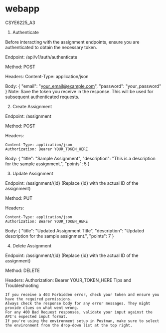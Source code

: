 # webapp
CSYE6225_A3

1. Authenticate

Before interacting with the assignment endpoints, ensure you are authenticated to obtain the necessary token.

Endpoint: /api/v1/auth/authenticate

Method: POST

Headers: Content-Type: application/json

Body:
{
    "email": "your_email@example.com",
    "password": "your_password"
}
Note: Save the token you receive in the response. This will be used for subsequent authenticated requests.

2. Create Assignment

Endpoint: /assignment

Method: POST

Headers:

    Content-Type: application/json
    Authorization: Bearer YOUR_TOKEN_HERE

Body:
{
   "title": "Sample Assignment",
   "description": "This is a description for the sample assignment.",
   "points": 5
}

3. Update Assignment

Endpoint: /assignment/{id} (Replace {id} with the actual ID of the assignment)

Method: PUT

Headers:

    Content-Type: application/json
    Authorization: Bearer YOUR_TOKEN_HERE

Body:
{
   "title": "Updated Assignment Title",
   "description": "Updated description for the sample assignment.",
   "points": 7
}

4. Delete Assignment

Endpoint: /assignment/{id} (Replace {id} with the actual ID of the assignment)

Method: DELETE

Headers: Authorization: Bearer YOUR_TOKEN_HERE
Tips and Troubleshooting

    If you receive a 403 Forbidden error, check your token and ensure you have the required permissions.
    Always check the response body for any error messages. They might provide clues on what went wrong.
    For any 400 Bad Request responses, validate your input against the API's expected input format.
    If you're using the environment setup in Postman, make sure to select the environment from the drop-down list at the top right.

